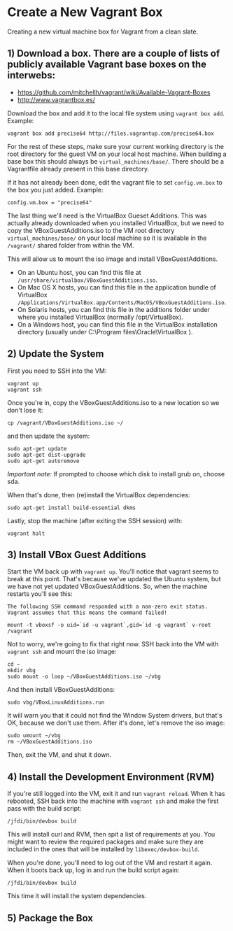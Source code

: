 Create a New Vagrant Box
========================
Creating a new virtual machine box for Vagrant from a clean slate.


## 1) Download a box. There are a couple of lists of publicly available Vagrant base boxes on the interwebs:

* https://github.com/mitchellh/vagrant/wiki/Available-Vagrant-Boxes
* http://www.vagrantbox.es/

Download the box and add it to the local file system using `vagrant box add`. Example:

	vagrant box add precise64 http://files.vagrantup.com/precise64.box

For the rest of these steps, make sure your current working directory is the
root directory for the guest VM on your local host machine. When building a
base box this should always be `virtual_machines/base/`. There should be a
Vagrantfile already present in this base directory.

If it has not already been done, edit the vagrant file to set `config.vm.box`
to the box you just added. Example:

	config.vm.box = "precise64"

The last thing we'll need is the VirtualBox Gueset Additions. This was actually
already downloaded when you installed VirtualBox, but we need to copy the
VBoxGuestAdditions.iso to the VM root directory `virtual_machines/base/` on
your local machine so it is available in the `/vagrant/` shared folder from
within the VM.

This will allow us to mount the iso image and install VBoxGuestAdditions.

* On an Ubuntu host, you can find this file at `/usr/share/virtualbox/VBoxGuestAdditions.iso`.
* On Mac OS X hosts, you can find this file in the application bundle of VirtualBox `/Applications/VirtualBox.app/Contents/MacOS/VBoxGuestAdditions.iso`.
* On Solaris hosts, you can find this file in the additions folder under where
	you installed VirtualBox (normally /opt/VirtualBox).
* On a Windows host, you can find this file in the VirtualBox installation
	directory (usually under C:\Program files\Oracle\VirtualBox ).


## 2) Update the System
First you need to SSH into the VM:

	vagrant up
	vagrant ssh

Once you're in, copy the VBoxGuestAdditions.iso to a new location so we don't lose it:

	cp /vagrant/VBoxGuestAdditions.iso ~/

and then update the system:

	sudo apt-get update
	sudo apt-get dist-upgrade
	sudo apt-get autoremove

*Important note:* If prompted to choose which disk to install grub on, choose sda.

When that's done, then (re)install the VirtualBox dependencies:

	sudo apt-get install build-essential dkms

Lastly, stop the machine (after exiting the SSH session) with:

	vagrant halt


## 3) Install VBox Guest Additions
Start the VM back up with `vagrant up`. You'll notice that vagrant seems to
break at this point. That's because we've updated the Ubuntu system, but we
have not yet updated VBoxGuestAdditions. So, when the machine restarts you'll
see this:

	The following SSH command responded with a non-zero exit status.
	Vagrant assumes that this means the command failed!

	mount -t vboxsf -o uid=`id -u vagrant`,gid=`id -g vagrant` v-root /vagrant

Not to worry, we're going to fix that right now. SSH back into the VM with
`vagrant ssh` and mount the iso image:

	cd ~
	mkdir vbg
	sudo mount -o loop ~/VBoxGuestAdditions.iso ~/vbg

And then install VBoxGuestAdditions:

	sudo vbg/VBoxLinuxAdditions.run

It will warn you that it could not find the Window System drivers, but that's
OK, because we don't use them.  After it's done, let's remove the iso image:

	sudo umount ~/vbg
	rm ~/VBoxGuestAdditions.iso

Then, exit the VM, and shut it down.


## 4) Install the Development Environment (RVM)
If you're still logged into the VM, exit it and run `vagrant reload`. When it
has rebooted, SSH back into the machine with `vagrant ssh` and make the first
pass with the build script:

	/jfdi/bin/devbox build

This will install curl and RVM, then spit a list of requirements at you. You
might want to review the required packages and make sure they are included in
the ones that will be installed by `libexec/devbox-build`.

When you're done, you'll need to log out of the VM and restart it again. When
it boots back up, log in and run the build script again:

	/jfdi/bin/devbox build

This time it will install the system dependencies.

## 5) Package the Box
